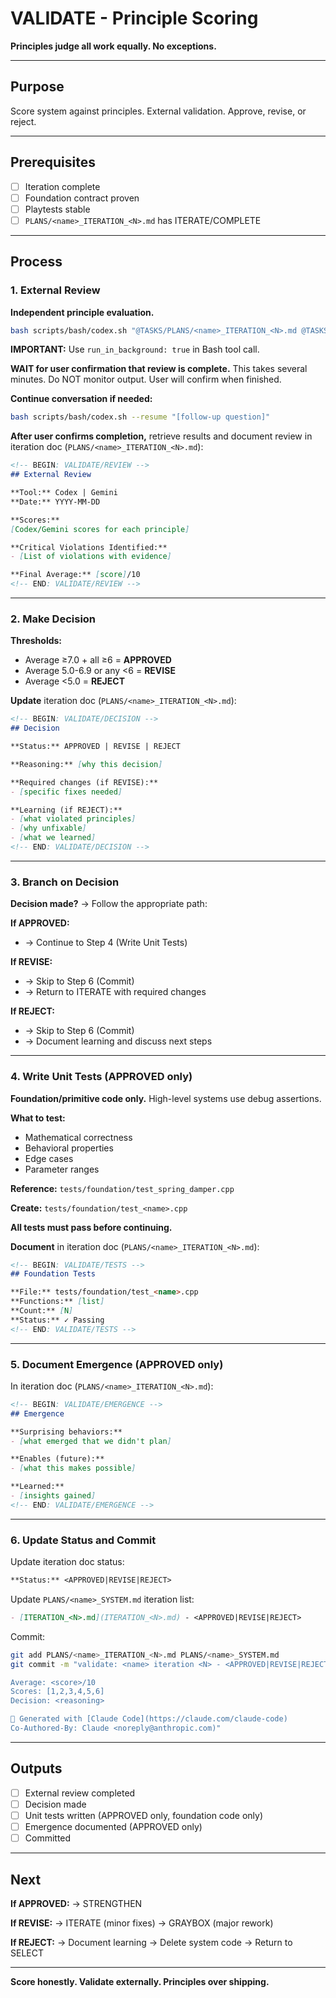 # VALIDATE - Principle Scoring

**Principles judge all work equally. No exceptions.**

---

## Purpose

Score system against principles. External validation. Approve, revise, or reject.

---

## Prerequisites

- [ ] Iteration complete
- [ ] Foundation contract proven
- [ ] Playtests stable
- [ ] `PLANS/<name>_ITERATION_<N>.md` has ITERATE/COMPLETE

---

## Process

### 1. External Review

**Independent principle evaluation.**

```bash
bash scripts/bash/codex.sh "@TASKS/PLANS/<name>_ITERATION_<N>.md @TASKS/PLANS/<name>_SYSTEM.md @PRINCIPLES.md @CONVENTIONS.md @src/<relevant>.cpp [your validation question]"
```

**IMPORTANT:** Use `run_in_background: true` in Bash tool call.

**WAIT for user confirmation that review is complete.** This takes several minutes. Do NOT monitor output. User will confirm when finished.

**Continue conversation if needed:**
```bash
bash scripts/bash/codex.sh --resume "[follow-up question]"
```

**After user confirms completion,** retrieve results and document review in iteration doc (`PLANS/<name>_ITERATION_<N>.md`):

```markdown
<!-- BEGIN: VALIDATE/REVIEW -->
## External Review

**Tool:** Codex | Gemini
**Date:** YYYY-MM-DD

**Scores:**
[Codex/Gemini scores for each principle]

**Critical Violations Identified:**
- [List of violations with evidence]

**Final Average:** [score]/10
<!-- END: VALIDATE/REVIEW -->
```

---

### 2. Make Decision

**Thresholds:**
- Average ≥7.0 + all ≥6 = **APPROVED**
- Average 5.0-6.9 or any <6 = **REVISE**
- Average <5.0 = **REJECT**

**Update** iteration doc (`PLANS/<name>_ITERATION_<N>.md`):

```markdown
<!-- BEGIN: VALIDATE/DECISION -->
## Decision

**Status:** APPROVED | REVISE | REJECT

**Reasoning:** [why this decision]

**Required changes (if REVISE):**
- [specific fixes needed]

**Learning (if REJECT):**
- [what violated principles]
- [why unfixable]
- [what we learned]
<!-- END: VALIDATE/DECISION -->
```

---

### 3. Branch on Decision

**Decision made?** → Follow the appropriate path:

**If APPROVED:**
- → Continue to Step 4 (Write Unit Tests)

**If REVISE:**
- → Skip to Step 6 (Commit)
- → Return to ITERATE with required changes

**If REJECT:**
- → Skip to Step 6 (Commit)
- → Document learning and discuss next steps

---

### 4. Write Unit Tests (APPROVED only)

**Foundation/primitive code only.** High-level systems use debug assertions.

**What to test:**
- Mathematical correctness
- Behavioral properties
- Edge cases
- Parameter ranges

**Reference:** `tests/foundation/test_spring_damper.cpp`

**Create:** `tests/foundation/test_<name>.cpp`

**All tests must pass before continuing.**

**Document** in iteration doc (`PLANS/<name>_ITERATION_<N>.md`):

```markdown
<!-- BEGIN: VALIDATE/TESTS -->
## Foundation Tests

**File:** tests/foundation/test_<name>.cpp
**Functions:** [list]
**Count:** [N]
**Status:** ✓ Passing
<!-- END: VALIDATE/TESTS -->
```

---

### 5. Document Emergence (APPROVED only)

In iteration doc (`PLANS/<name>_ITERATION_<N>.md`):

```markdown
<!-- BEGIN: VALIDATE/EMERGENCE -->
## Emergence

**Surprising behaviors:**
- [what emerged that we didn't plan]

**Enables (future):**
- [what this makes possible]

**Learned:**
- [insights gained]
<!-- END: VALIDATE/EMERGENCE -->
```

---

### 6. Update Status and Commit

Update iteration doc status:
```markdown
**Status:** <APPROVED|REVISE|REJECT>
```

Update `PLANS/<name>_SYSTEM.md` iteration list:
```markdown
- [ITERATION_<N>.md](ITERATION_<N>.md) - <APPROVED|REVISE|REJECT>
```

Commit:
```bash
git add PLANS/<name>_ITERATION_<N>.md PLANS/<name>_SYSTEM.md
git commit -m "validate: <name> iteration <N> - <APPROVED|REVISE|REJECT>

Average: <score>/10
Scores: [1,2,3,4,5,6]
Decision: <reasoning>

🤖 Generated with [Claude Code](https://claude.com/claude-code)
Co-Authored-By: Claude <noreply@anthropic.com)"
```

---

## Outputs

- [ ] External review completed
- [ ] Decision made
- [ ] Unit tests written (APPROVED only, foundation code only)
- [ ] Emergence documented (APPROVED only)
- [ ] Committed

---

## Next

**If APPROVED:**
→ STRENGTHEN

**If REVISE:**
→ ITERATE (minor fixes)
→ GRAYBOX (major rework)

**If REJECT:**
→ Document learning
→ Delete system code
→ Return to SELECT

---

**Score honestly. Validate externally. Principles over shipping.**
